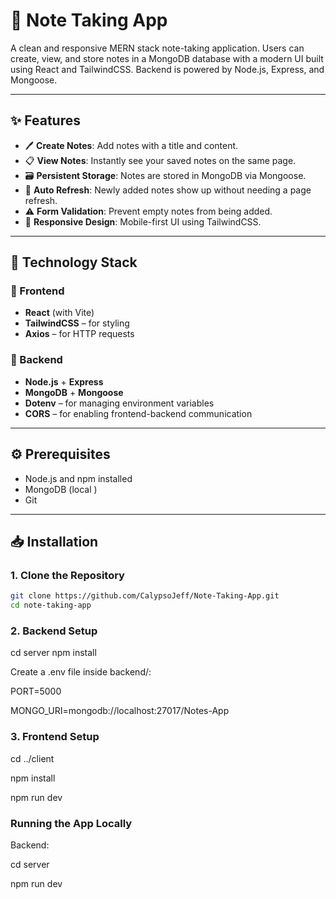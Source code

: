 # 📝 Note Taking App

A clean and responsive MERN stack note-taking application. Users can create, view, and store notes in a MongoDB database with a modern UI built using React and TailwindCSS. Backend is powered by Node.js, Express, and Mongoose.

---

## ✨ Features

- 🖊️ **Create Notes**: Add notes with a title and content.
- 📋 **View Notes**: Instantly see your saved notes on the same page.
- 🗃️ **Persistent Storage**: Notes are stored in MongoDB via Mongoose.
- 🔄 **Auto Refresh**: Newly added notes show up without needing a page refresh.
- ⚠️ **Form Validation**: Prevent empty notes from being added.
- 📱 **Responsive Design**: Mobile-first UI using TailwindCSS.

---

## 🧱 Technology Stack

### 🔹 Frontend
- **React** (with Vite)
- **TailwindCSS** – for styling
- **Axios** – for HTTP requests

### 🔹 Backend
- **Node.js** + **Express**
- **MongoDB** + **Mongoose**
- **Dotenv** – for managing environment variables
- **CORS** – for enabling frontend-backend communication

---

## ⚙️ Prerequisites

- Node.js and npm installed
- MongoDB (local )
- Git

---

## 📥 Installation

### 1. Clone the Repository

```bash
git clone https://github.com/CalypsoJeff/Note-Taking-App.git
cd note-taking-app
```

### 2. Backend Setup
cd server
npm install

Create a .env file inside backend/:

PORT=5000

MONGO_URI=mongodb://localhost:27017/Notes-App

### 3. Frontend Setup
cd ../client

npm install

npm run dev

### Running the App Locally
Backend:

cd server

npm run dev
